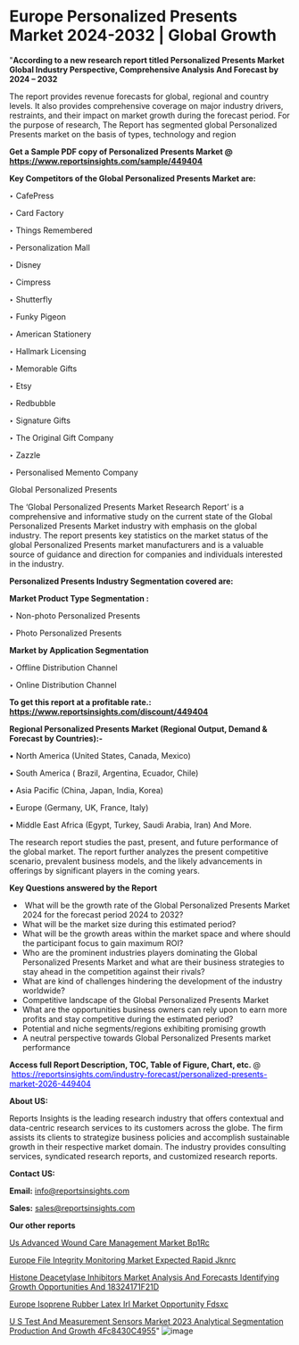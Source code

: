 # Europe Personalized Presents Market 2024-2032 | Global Growth

"<strong>According to a new research report titled Personalized Presents Market Global Industry Perspective, Comprehensive Analysis And Forecast by 2024 – 2032</strong>

The report provides revenue forecasts for global, regional and country levels. It also provides comprehensive coverage on major industry drivers, restraints, and their impact on market growth during the forecast period. For the purpose of research, The Report has segmented global Personalized Presents market on the basis of types, technology and region

<strong>Get a Sample PDF copy of Personalized Presents Market </strong><strong>@<a href=https://www.reportsinsights.com/sample/449404 style=color:#0000ff;> https://www.reportsinsights.com/sample/449404</a></strong></font>

<strong>Key Competitors of the Global Personalized Presents Market are:</strong>

‣ CafePress

‣ Card Factory

‣ Things Remembered

‣ Personalization Mall

‣ Disney

‣ Cimpress

‣ Shutterfly

‣ Funky Pigeon

‣ American Stationery

‣ Hallmark Licensing

‣ Memorable Gifts

‣ Etsy

‣ Redbubble

‣ Signature Gifts

‣ The Original Gift Company

‣ Zazzle

‣ Personalised Memento Company

Global Personalized Presents

The ‘Global Personalized Presents Market Research Report’ is a comprehensive and informative study on the current state of the Global Personalized Presents Market industry with emphasis on the global industry. The report presents key statistics on the market status of the global Personalized Presents market manufacturers and is a valuable source of guidance and direction for companies and individuals interested in the industry.

<strong>Personalized Presents Industry Segmentation covered are:</strong>

<strong>Market Product Type Segmentation :</strong>

‣ Non-photo Personalized Presents

‣ Photo Personalized Presents

<strong>Market by Application Segmentation</strong>

‣ Offline Distribution Channel

‣ Online Distribution Channel

<strong>To get this report at a profitable rate.: <a href=https://www.reportsinsights.com/discount/449404 style=color:#0000ff;>https://www.reportsinsights.com/discount/449404</a></strong></font>

<strong>Regional Personalized Presents Market (Regional Output, Demand &amp; Forecast by Countries):-</strong>

• North America (United States, Canada, Mexico)

• South America ( Brazil, Argentina, Ecuador, Chile)

• Asia Pacific (China, Japan, India, Korea)

• Europe (Germany, UK, France, Italy)

• Middle East Africa (Egypt, Turkey, Saudi Arabia, Iran) And More.

The research report studies the past, present, and future performance of the global market. The report further analyzes the present competitive scenario, prevalent business models, and the likely advancements in offerings by significant players in the coming years.

<strong>Key Questions answered by the Report</strong>
<ul>
  <li> What will be the growth rate of the Global Personalized Presents Market 2024 for the forecast period 2024 to 2032?</li>
  <li>What will be the market size during this estimated period?</li>
  <li>What will be the growth areas within the market space and where should the participant focus to gain maximum ROI?</li>
  <li>Who are the prominent industries players dominating the Global Personalized Presents Market and what are their business strategies to stay ahead in the competition against their rivals?</li>
  <li>What are kind of challenges hindering the development of the industry worldwide?</li>
  <li>Competitive landscape of the Global Personalized Presents Market</li>
  <li>What are the opportunities business owners can rely upon to earn more profits and stay competitive during the estimated period?</li>
  <li>Potential and niche segments/regions exhibiting promising growth</li>
  <li>A neutral perspective towards Global Personalized Presents market performance</li>
</ul>
<strong>Access full Report Description, TOC, Table of Figure, Chart, etc. </strong>@  <a href=https://reportsinsights.com/industry-forecast/personalized-presents-market-2026-449404 style=color:#0000ff;>https://reportsinsights.com/industry-forecast/personalized-presents-market-2026-449404</a></font>

<strong><strong>About US</strong>:</strong>

Reports Insights is the leading research industry that offers contextual and data-centric research services to its customers across the globe. The firm assists its clients to strategize business policies and accomplish sustainable growth in their respective market domain. The industry provides consulting services, syndicated research reports, and customized research reports.

<strong>Contact US:</strong>

<p class=""""><b>Email:</b> <a href=mailto:info@reportsinsights.com>info@reportsinsights.com</a></p>
<p class=""""><b>Sales:</b> <a href=mailto:sales@reportsinsights.com>sales@reportsinsights.com</a></p>

<strong>Our other reports</strong>

<a href=https://www.linkedin.com/pulse/us-advanced-wound-care-management-market-bp1rc/>Us Advanced Wound Care Management Market Bp1Rc</a>

<a href=https://www.linkedin.com/pulse/europe-file-integrity-monitoring-market-expected-rapid-jknrc/>Europe File Integrity Monitoring Market Expected Rapid Jknrc</a>

<a href=https://medium.com/@aaradhyashinde84758/histone-deacetylase-inhibitors-market-analysis-and-forecasts-identifying-growth-opportunities-and-18324171f21d>Histone Deacetylase Inhibitors Market Analysis And Forecasts Identifying Growth Opportunities And 18324171F21D</a>

<a href=https://www.linkedin.com/pulse/europe-isoprene-rubber-latex-irl-market-opportunity-fdsxc/>Europe Isoprene Rubber Latex Irl Market Opportunity Fdsxc</a>

<a href=https://medium.com/@aanarkumar6/u-s-test-and-measurement-sensors-market-2023-analytical-segmentation-production-and-growth-4fc8430c4955>U S Test And Measurement Sensors Market 2023 Analytical Segmentation Production And Growth 4Fc8430C4955</a>"
![image](https://github.com/Jaayaachit/RIResearch/assets/158452289/6fd3c89e-5b7a-48c1-b439-bf565308d5c6)
